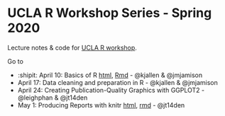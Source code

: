 # UCLA R Workshop Series - Spring 2020 

Lecture notes &amp; code for [UCLA R workshop](https://ucla-data-archive.github.io/2020-04-10-ucla/).

Go to 

* :shipit: April 10: Basics of R [html](basics-of-r.html), [Rmd](basics-of-r.Rmd) - @kjallen & @jmjamison
* April 17: Data cleaning and preparation in R - @kjallen & @jmjamison
* April 24: Creating Publication-Quality Graphics with GGPLOT2 - @leighphan & @jt14den
* May 1: Producing Reports with knitr [html](04_r-markdown.html), [rmd](04_r-markdown.html) - @jt14den 
